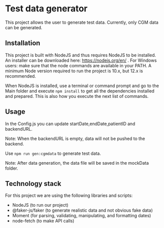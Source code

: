 # Test data generator

This project allows the user to generate test data. Currently, only CGM data can be generated.

## Installation

This project is built with NodeJS and thus requires NodeJS to be installed. An installer can be downloaded here: https://nodejs.org/en/ . For Windows users: make sure that the node commands are available in your PATH. A minimum Node version required to run the project is 10.x, but 12.x is recommended.

When NodeJS is installed, use a terminal or command prompt and go to the Main folder and execute `npm install` to get all the dependencies installed and prepared. This is also how you execute the next list of commands.


## Usage

In the Config.js you can update startDate,endDate,patientID and backendURL.

Note: When the backendURL is empty, data will not be pushed to the backend.

Use `npm run gen:cgmdata` to generate test data.

Note: After data generation, the data file will be saved in the mockData folder.


## Technology stack

For this project we are using the following libraries and scripts:

* NodeJS (to run our project)
* @faker-js/faker (to generate realistic data and not obvious fake data)
* Moment (for parsing, validating, manipulating, and formatting dates)
* node-fetch (to make API calls)



